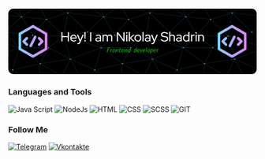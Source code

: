 ![Header](./github-header-image.png)

<!-- About mecd -->

### Languages and Tools
![Java Script](https://img.shields.io/badge/-JavaScript-090909?style=for-the-badge&logo=javascript)
![NodeJs](https://img.shields.io/badge/-NodeJs-090909?style=for-the-badge&logo=nodejs)
![HTML](https://img.shields.io/badge/-HTML-090909?style=for-the-badge&logo=html)
![CSS](https://img.shields.io/badge/-CSS-090909?style=for-the-badge&logo=css)
![SCSS](https://img.shields.io/badge/-SCSS-090909?style=for-the-badge&logo=scss)
![GIT](https://img.shields.io/badge/-Git-090909?style=for-the-badge&logo=git)


### Follow Me
[![Telegram](https://img.shields.io/badge/-Telegram-090909?style=for-the-badge&logo=telegram)](https://t.me/yakolyash)
[![Vkontakte](https://img.shields.io/badge/-Vkontakte-090909?style=for-the-badge&logo=vk&logoColor=0077ff)](https://vk.com/nikshad)
<!-- [![Instagram](https://img.shields.io/badge/-Instagram-090909?style=for-the-badge&logo=instagram)](https://t.me/yakolyash) -->
<!-- [![Linkedin](https://img.shields.io/badge/-Linkedin-090909?style=for-the-badge&logo=Linkedin&logoColor=0E76A8)](https://vk.com/nikshad) -->
